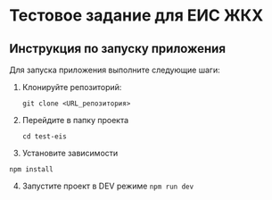 # Тестовое задание для ЕИС ЖКХ

## Инструкция по запуску приложения

Для запуска приложения выполните следующие шаги:

1. Клонируйте репозиторий:

   ```git clone <URL_репозитория>```
   
2. Перейдите в папку проекта
   
   ```cd test-eis```
   
3. Установите зависимости
    
```npm install```

4. Запустите проект в DEV режиме
```npm run dev```
   
